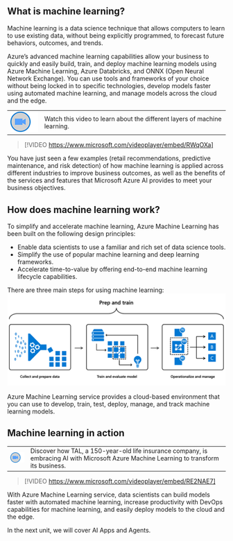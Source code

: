 ## What is machine learning?

Machine learning is a data science technique that allows computers to learn to use existing data, without being explicitly programmed, to forecast future behaviors, outcomes, and trends.

Azure’s advanced machine learning capabilities allow your business to quickly and easily build, train, and deploy machine learning models using Azure Machine Learning, Azure Databricks, and ONNX (Open Neural Network Exchange). You can use tools and frameworks of your choice without being locked in to specific technologies, develop models faster using automated machine learning, and manage models across the cloud and the edge.

|  |  |
| ------------ | -------------| 
|![Icon indicating play video](../media/video-icon.png)|Watch this video to learn about the different layers of machine learning.|

>[!VIDEO https://www.microsoft.com/videoplayer/embed/RWqOXa]

You have just seen a few examples (retail recommendations, predictive maintenance, and risk detection) of how machine learning is applied across different industries to improve business outcomes, as well as the benefits of the services and features that Microsoft Azure AI provides to meet your business objectives. 

## How does machine learning work?

To simplify and accelerate machine learning, Azure Machine Learning has been built on the following design principles:

- Enable data scientists to use a familiar and rich set of data science tools.
- Simplify the use of popular machine learning and deep learning frameworks.
- Accelerate time-to-value by offering end-to-end machine learning lifecycle capabilities.

There are three main steps for using machine learning:
![Process flow shows how to use machine learning](../media/ic-gm06-ai-diagram-preptrain.png)

Azure Machine Learning service provides a cloud-based environment that you can use to develop, train, test, deploy, manage, and track machine learning models.  

## Machine learning in action

|  |  |
| ------------ | -------------| 
|![Icon indicating play video](../media/video-icon.png)|Discover how TAL, a 150-year-old life insurance company, is embracing AI with Microsoft Azure Machine Learning to transform its business.|

>[!VIDEO https://www.microsoft.com/videoplayer/embed/RE2NAE7]

With Azure Machine Learning service, data scientists can build models faster with automated machine learning, increase productivity with DevOps capabilities for machine learning, and easily deploy models to the cloud and the edge.

In the next unit, we will cover AI Apps and Agents.